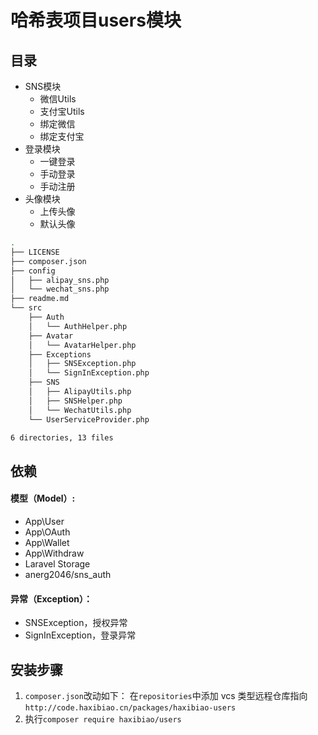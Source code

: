 # 哈希表项目users模块
## 目录
- SNS模块
  - 微信Utils
  - 支付宝Utils
  - 绑定微信
  - 绑定支付宝
- 登录模块
  - 一键登录
  - 手动登录
  - 手动注册
- 头像模块
  - 上传头像
  - 默认头像
```bash
.
├── LICENSE
├── composer.json
├── config
│   ├── alipay_sns.php
│   └── wechat_sns.php
├── readme.md
└── src
    ├── Auth
    │   └── AuthHelper.php
    ├── Avatar
    │   └── AvatarHelper.php
    ├── Exceptions
    │   ├── SNSException.php
    │   └── SignInException.php
    ├── SNS
    │   ├── AlipayUtils.php
    │   ├── SNSHelper.php
    │   └── WechatUtils.php
    └── UserServiceProvider.php

6 directories, 13 files
```
## 依赖
#### 模型（Model）:
- App\User
- App\OAuth
- App\Wallet
- App\Withdraw
- Laravel Storage
- anerg2046/sns_auth
#### 异常（Exception）：
- SNSException，授权异常
- SignInException，登录异常

## 安装步骤

1. `composer.json`改动如下：
在`repositories`中添加 vcs 类型远程仓库指向 
`http://code.haxibiao.cn/packages/haxibiao-users` 
1. 执行`composer require haxibiao/users`